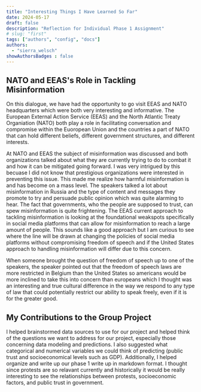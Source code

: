 ```yaml
---
title: "Interesting Things I Have Learned So Far"
date: 2024-05-17
draft: false
description: "Reflection for Individual Phase 1 Assignment"
# slug: "first"
tags: ["authors", "config", "docs"]
authors:
  - "sierra_welsch"
showAuthorsBadges : false
---
```

## NATO and EEAS's Role in Tackling Misinformation 
On this dialogue, we have had the opportunity to go visit EEAS and NATO headquarters which were both very interesting and informative. The European External Action Service (EEAS) and the North Atlantic Treaty Organiation (NATO) both play a role in facilitating conversation and compromise within the Euoropean Union and the countries a part of NATO that can hold different beliefs, different government structures, and different interests. 

At NATO and EEAS the subject of misinformation was discussed and both organizations talked about what they are currently trying to do to combat it and how it can be mitigated going forward. I was very intrigued by this becuase I did not know that prestigious organizations were interested in preventing this issue. This made me realize how harmful misinformation is and has become on a mass level. The speakers talked a lot about misinformation in Russia and the type of content and messages they promote to try and persuade public opinion which was quite alarming to hear. The fact that governments, who the people are supposed to trust, can spew misinformation is quite frightening. The EEAS current approach to tackling misinformation is looking at the foundational weakspots specifically in social media platforms that can allow for misinformation to reach a large amount of people. This sounds like a good approach but I am curious to see where the line will be drawn at changing the policies of social media platforms without compromising freedom of speech and if the United States approach to handling misinformation will differ due to this concern. 

When someone brought the question of freedom of speech up to one of the speakers, the speaker pointed out that the freedom of speech laws are more restricted in Belgium than the United States so americans would be more inclined to take this into concern than europeans which I thought was an interesting and true cultural difference in the way we respond to any type of law that could potentially restrict our ability to speak freely, even if it is for the greater good. 

## My Contributions to the Group Project
I helped brainstormed data sources to use for our project and helped think of the questions we want to address for our project, especially those concerning data modeling and predictions. I also suggested what categorical and numerical variables we could think of predicting (public trust and socioeconomical levels such as GDP). Additionally, I helped organize and write up our phase 1 write up in markdown format. I thought since protests are so relavant currently and historically it would be really interesting to see the relationships between protests, socioeconomic factors, and public trust in government.